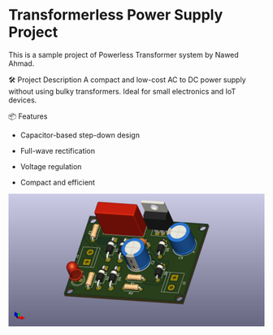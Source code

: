 # Transformerless Power Supply Project

This is a sample project of Powerless Transformer system by Nawed Ahmad.

🛠️ Project Description
A compact and low-cost AC to DC power supply without using bulky transformers. Ideal for small electronics and IoT devices.

📦 Features
 - Capacitor-based step-down design

 - Full-wave rectification

 - Voltage regulation

 - Compact and efficient


![image](https://raw.githubusercontent.com/Nawed786/Transformerless_PowerSupply/refs/heads/main/Transformerless%20Power%20Supply_AngularView.png)
